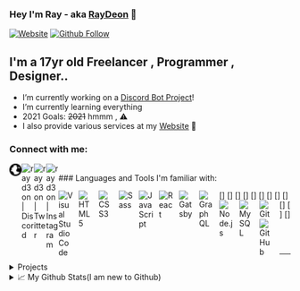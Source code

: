### Hey I'm Ray - aka [RayDeon][website] 👋

[![Website](https://img.shields.io/website?label=raydeon.cloud&style=for-the-badge&url=https%3A%2F%2Fraydeon.cloud)](https://raydeon.cloud)
[![Github Follow](https://img.shields.io/github/followers/rayd3on?style=social)](https://github.com/rayd3on) 

## I'm a 17yr old Freelancer , Programmer , Designer..

- I’m currently working on a [Discord Bot Project][passione]!
- I’m currently learning everything
- 2021 Goals: ~~2021~~ hmmm , ⚠️
- I also provide various services at my [Website][website] 🛒

### Connect with me:

[<img align="left" alt="rayds.tech" width="22px" src="https://raw.githubusercontent.com/iconic/open-iconic/master/svg/globe.svg" />][website]
[<img align="left" alt="rayd3on | Discord" width="22px" src="https://cdn.jsdelivr.net/npm/simple-icons@v3/icons/discord.svg" />][discord]
[<img align="left" alt="rayd3on | Twitter" width="22px" src="https://cdn.jsdelivr.net/npm/simple-icons@v3/icons/twitter.svg" />][twitter]
[<img align="left" alt="rayd3on | Instagram" width="22px" src="https://cdn.jsdelivr.net/npm/simple-icons@v3/icons/instagram.svg" />][instagram]

<br />
### Languages and Tools I'm familiar with:

[<img align="left" alt="Visual Studio Code" width="26px" src="https://cdn.jsdelivr.net/gh/devicons/devicon/icons/vscode/vscode-original.svg" style="padding-right:10px;" />]
[<img align="left" alt="HTML5" width="26px" src="https://cdn.jsdelivr.net/gh/devicons/devicon/icons/html5/html5-original.svg" style="padding-right:10px;" />]
[<img align="left" alt="CSS3" width="26px" src="https://cdn.jsdelivr.net/gh/devicons/devicon/icons/css3/css3-original.svg" style="padding-right:10px;" />]
[<img align="left" alt="Sass" width="26px" src="https://cdn.jsdelivr.net/gh/devicons/devicon/icons/sass/sass-original.svg" style="padding-right:10px;" />]
[<img align="left" alt="JavaScript" width="26px" src="https://cdn.jsdelivr.net/gh/devicons/devicon/icons/javascript/javascript-original.svg" style="padding-right:10px;" />]
[<img align="left" alt="React" width="26px" src="https://cdn.jsdelivr.net/gh/devicons/devicon/icons/react/react-original.svg" style="padding-right:10px;" />]
[<img align="left" alt="Gatsby" width="26px" src="https://cdn.jsdelivr.net/gh/devicons/devicon/icons/gatsby/gatsby-original.svg" style="padding-right:10px;" />]
[<img align="left" alt="GraphQL" width="26px" src="https://cdn.jsdelivr.net/gh/devicons/devicon/icons/graphql/graphql-plain.svg" style="padding-right:10px;" />]
[<img align="left" alt="Node.js" width="26px" src="https://cdn.jsdelivr.net/gh/devicons/devicon/icons/nodejs/nodejs-original.svg" style="padding-right:10px;" />]
[<img align="left" alt="MySQL" width="26px" src="https://cdn.jsdelivr.net/gh/devicons/devicon/icons/mysql/mysql-original.svg" style="padding-right:10px;" />]
[<img align="left" alt="Git" width="26px" src="https://cdn.jsdelivr.net/gh/devicons/devicon/icons/git/git-original.svg" style="padding-right:10px;" />]
[<img align="left" alt="GitHub" width="26px" src="https://user-images.githubusercontent.com/3369400/139448065-39a229ba-4b06-434b-bc67-616e2ed80c8f.png" style="padding-right:10px;" />]

<br />
<br />

---

<details>
  <summary>Projects</summary>
 
<!--START_SECTION:activity-->
<p>&bull;&nbsp;<img src="https://avatars2.githubusercontent.com/u/69858944?s=60&amp;v=4" alt="Github" width="24" height="24" />&nbsp;<a title="Passione" href="https://discord.gg/d8yS5eH">Passione</a> (<strong>Advanced Discord Bot)<br /><br /></strong>&bull;<strong>&nbsp;<img src="https://media.discordapp.net/attachments/741206496775503982/746818061209960599/pokemon_PNG14.png?width=532&amp;height=560" alt="poke" width="24" height="25" />&nbsp;</strong><a title="Poke" href="https://discord.gg/3nKgP3T">Pokecore</a> (<strong>2K+ Server , Under development!</strong>)</p>

<!--END_SECTION:activity-->

</details>

<details>
  <summary>📈 My Github Stats(I am new to Github) </summary>

  <img align="left" alt="rayd3on's Github Stats" src="https://github-readme-stats.vercel.app/api?username=rayd3on&count_private=false" />

</details>

[website]: https://raydeon.cloud
[passione]: https://discord.gg/d8yS5eH
[css]: https://en.wikipedia.org/wiki/Cascading_Style_Sheets
[discord]: https://discord.gg/d8yS5eH
[twitter]: https://twitter.com/rayd3on
[youtube]: https://youtube.com/codeSTACKr
[instagram]: https://instagram.com/ig_raydeon
[linkedin]: https://linkedin.com/in/codeSTACKr
[vsc]: https://code.visualstudio.com/
[html5]: https://en.wikipedia.org/wiki/HTML5
[js]: https://www.javascript.com/
[njs]: https://nodejs.org
[gql]: https://graphql.org/
[deno]: https://deno.land/
[sql]: https://en.wikipedia.org/wiki/SQL
[msql]: https://www.mysql.com/
[mdb]: https://www.mongodb.com/
[github]: https://github.com/
[git]: https://git-scm.com/
[trm]: about:blank
